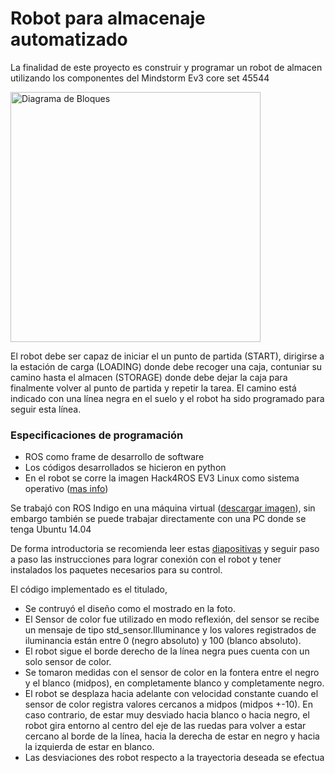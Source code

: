 # Robot para almacenaje automatizado

La finalidad de este proyecto es construir y programar un robot de almacen utilizando los componentes del Mindstorm Ev3 core set 45544

<img src="https://le-www-live-s.legocdn.com/images/423923/live/sc/Products/5003400/5003400_1050x1050_1_xx-xx/63feb014132ef703a7e6d2c600b1d52d/2d9e36d3-afaf-4203-aa23-a58d00d7ca07/original/2d9e36d3-afaf-4203-aa23-a58d00d7ca07.jpg?fit=inside|855:640"  alt= "Diagrama de Bloques" height="400" width = "400"> 

El robot debe ser capaz de iniciar el un punto de partida (START), dirigirse a la estación de carga (LOADING) donde debe recoger una caja, contuniar su camino hasta el almacen (STORAGE) donde debe dejar la caja para finalmente volver al punto de partida y repetir la tarea. El camino está indicado con una línea negra en el suelo y el robot ha sido programado para seguir esta línea.

### Especificaciones de programación

 - ROS como frame de desarrollo de software
 - Los códigos desarrollados se hicieron en python
 - En el robot se corre la imagen Hack4ROS EV3 Linux como sistema operativo ([mas info](http://hacks4ros.github.io/h4r_ev3_ctrl/))
 
Se trabajó con ROS Indigo en una máquina virtual ([descargar imagen](https://nootrix.com/diy-tutos/ros-indigo-virtual-machine/)), sin embargo también se puede trabajar directamente con una PC donde se tenga Ubuntu 14.04

De forma introductoria se recomienda leer estas [diapositivas](https://github.com/samirasancheze/EV3MeSy_Siegen_2018-2019/blob/master/Robot%20Operating%20System%20(ROS).pdf) y seguir paso a paso las instrucciones para lograr conexión con el robot y tener instalados los paquetes necesarios para su control.

El código implementado es el titulado,
 - Se contruyó el diseño como el mostrado en la foto.
 - El Sensor de color fue utilizado en modo reflexión, del sensor se recibe un mensaje de tipo std_sensor.Illuminance y los valores registrados de iluminancia están entre 0 (negro absoluto) y 100 (blanco absoluto).
 - El robot sigue el borde derecho de la línea negra pues cuenta con un solo sensor de color.
 - Se tomaron medidas con el sensor de color en la fontera entre el negro y el blanco (midpos), en completamente blanco y completamente negro.
 - El robot se desplaza hacia adelante con velocidad constante cuando el sensor de color registra valores cercanos a midpos (midpos +-10). En caso contrario, de estar muy desviado hacia blanco o hacia negro, el robot gira entorno al centro del eje de las ruedas para volver a estar cercano al borde de la línea, hacia la derecha de estar en negro y hacia la izquierda de estar en blanco.
 - Las desviaciones des robot respecto a la trayectoria deseada se efectua
